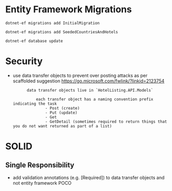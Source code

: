 ﻿# Entity Framework Migrations

`dotnet-ef migrations add InitialMigration`

`dotnet-ef migrations add SeededCountriesAndHotels`

`dotnet-ef database update`

# Security 

- use data transfer objects to prevent over posting attacks as per scaffolded suggestion https://go.microsoft.com/fwlink/?linkid=2123754
        
    
            data transfer objects live in `HotelListing.API.Models`

                each transfer object has a naming convention prefix indicating the task
                    - Post (create)
                    - Put (update)
                    - Get
                    - GetDetail (sometimes required to return things that you do not want returned as part of a list)


# SOLID

## Single Responsibility

- add validation annotations (e.g. [Required]) to data transfer objects and not entity framework POCO